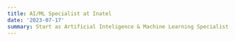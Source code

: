 ```yaml
---
title: AI/ML Specialist at Inatel
date: '2023-07-17'
summary: Start as Artificial Inteligence & Machine Learning Specialist at National Institute of Telecomunications
---
```

